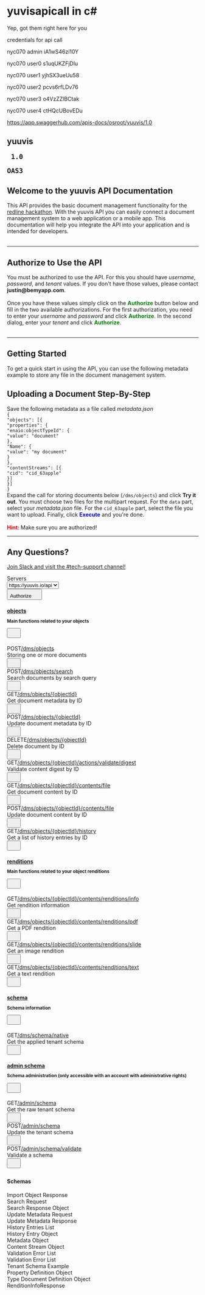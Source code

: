 # yuvisapicall in c#


Yep, got them right here for you

credentials for api call 

nyc070     admin    iA1wS46zi10Y

nyc070     user0    s1uqUKZFjDlu

nyc070     user1    yjhSX3ueUu58

nyc070     user2    pcvs6rfLDv76

nyc070     user3    o4VzZZlBCtak

nyc070     user4    ctHQcUBovEDu


https://app.swaggerhub.com/apis-docs/osroot/yuuvis/1.0

<div><div class="information-container wrapper"><section class="block col-12"><div><div class="info"><hgroup class="main"><h2 class="title"><!-- react-text: 95 -->yuuvis<!-- /react-text --><span><small><pre class="version"><!-- react-text: 99 --> <!-- /react-text --><!-- react-text: 100 -->1.0<!-- /react-text --><!-- react-text: 101 --> <!-- /react-text --></pre></small><small style="background-color: rgb(137, 191, 4);"><pre class="version">OAS3</pre></small></span></h2><!-- react-text: 104 --><!-- /react-text --></hgroup><div class="description"><div class="renderedMarkdown"><p></p><h1>Welcome to the yuuvis API Documentation</h1> This API provides the basic document management functionality for the <a href="https://redlinehack.bemyapp.com/" target="_blank" rel="noopener noreferrer">redline hackathon</a>. With the yuuvis API you can easily connect a document management system to a web application or a mobile app. This documentation will help you integrate the API into your application and is intended for developers.<br><br><hr> <h1>Authorize to Use the API</h1>You must be authorized to use the API. For this you should have <em>username</em>, <em>password</em>, and <em>tenant</em> values. If you don't have those values, please contact <strong>justin@bemyapp.com</strong>.<br><br>Once you have these values simply click on the <font color="green"><b>Authorize</b></font> button below and fill in the two available authorizations. For the first authorization, you need to enter your <em>username</em> and <em>password</em> and click <font color="green"><b>Authorize</b></font>. In the second dialog, enter your <em>tenant</em> and click <font color="green"><b>Authorize</b></font>.<br><br><hr> <h1>Getting Started</h1>To get a quick start in using the API, you can use the following metadata example to store any file in the document management system.<h2>Uploading a Document Step-By-Step</h2>Save the following metadata as a file called <em>metadata.json</em> <br> <code>{</code><br> <code></code> <code></code> <code>"objects": [{</code><br> <code></code> <code></code> <code></code> <code></code> <code>"properties": {</code><br> <code></code> <code></code> <code></code> <code></code> <code></code> <code></code> <code>"enaio:objectTypeId": {</code><br> <code></code> <code></code> <code></code> <code></code> <code></code> <code></code> <code></code> <code></code> <code>"value": "document"</code><br> <code></code> <code></code> <code></code> <code></code> <code></code> <code></code> <code>},</code><br> <code></code> <code></code> <code></code> <code></code> <code></code> <code></code> <code>"Name": {</code><br> <code></code> <code></code> <code></code> <code></code> <code></code> <code></code> <code></code> <code></code> <code>"value": "my document"</code><br> <code></code> <code></code> <code></code> <code></code> <code></code> <code></code> <code>}</code><br> <code></code> <code></code> <code></code> <code></code> <code>},</code><br> <code></code> <code></code> <code></code> <code></code> <code>"contentStreams": [{</code><br> <code></code> <code></code> <code></code> <code></code> <code></code> <code></code> <code>"cid": "cid_63apple"</code><br> <code></code> <code></code> <code></code> <code></code> <code>}]</code><br> <code></code> <code></code> <code>}]</code><br> <code>}</code><br>
Expand the call for storing documents below (<code>/dms/objects</code>) and click <strong>Try it out</strong>. You must choose two files for the multipart request. For the <code>data</code> part, select your <em>metadata.json</em> file. For the <code>cid_63apple</code> part, select the file you want to upload. Finally, click <font color="blue"><b>Execute</b></font> and you're done.<br><br>
<font color="red"><b>Hint: </b></font>Make sure you are authorized!<br><hr> <h1>Any Questions?</h1><a href="https://join.slack.com/t/yuuvis/shared_invite/enQtNTgzOTkwNTQ3OTI2LWU0MWM4ZDExNDQzNmY1MTU4OTE0ZmI2YWE4ZjE0OWQwMjM1MWEwMGYwZWVhM2JmOGRkYmZiYjc0NmJmZTExMzc" target="_blank" rel="noopener noreferrer">Join Slack and visit the #tech-support channel!</a><p></p></div></div></div></div></section></div><div><div class="scheme-container"><section class="schemes wrapper block col-12"><!-- react-empty: 110 --><div><span class="servers-title">Servers</span><div class="servers"><label for="servers"><select><option value="https://yuuvis.io/api">https://yuuvis.io/api</option></select></label></div></div><div class="auth-wrapper"><button class="btn authorize unlocked"><span>Authorize</span><svg xmlns="http://www.w3.org/2000/svg" width="20" height="20"><use href="#unlocked" xmlns:xlink="http://www.w3.org/1999/xlink" xlink:href="#unlocked" /></svg></button></div></section></div></div><div></div><div class="wrapper"><section class="block col-12"><div><span><div class="opblock-tag-section is-open"><h4 class="opblock-tag" id="operations-tag-objects" data-tag="objects" data-is-open="true"><a class="nostyle" href="#/objects"><span>objects</span></a><small><div class="renderedMarkdown"><p>Main functions related to your objects</p></div></small><div></div><button title="Collapse operation" class="expand-operation"><svg xmlns="http://www.w3.org/2000/svg" class="arrow" width="20" height="20"><use href="#large-arrow-down" xmlns:xlink="http://www.w3.org/1999/xlink" xlink:href="#large-arrow-down" /></svg></button></h4><div style="margin: 0px; padding: 0px; border: medium; border-image: none; height: auto;"><!-- react-text: 138 --> <!-- /react-text --><span><div class="opblock opblock-post" id="operations-objects-ObjectsPost"><div class="opblock-summary opblock-summary-post"><span class="opblock-summary-method">POST</span><span class="opblock-summary-path" data-path="/dms/objects"><a class="nostyle" href="#/objects/ObjectsPost"><span>​/dms​/objects</span></a></span><div class="opblock-summary-description">Storing one or more documents</div><button class="authorization__btn unlocked" aria-label="authorization button unlocked"><svg xmlns="http://www.w3.org/2000/svg" width="20" height="20"><use href="#unlocked" xmlns:xlink="http://www.w3.org/1999/xlink" xlink:href="#unlocked" /></svg></button><!-- react-empty: 150 --></div><noscript></noscript></div></span><span><div class="opblock opblock-post" id="operations-objects-ObjectsSearchPost"><div class="opblock-summary opblock-summary-post"><span class="opblock-summary-method">POST</span><span class="opblock-summary-path" data-path="/dms/objects/search"><a class="nostyle" href="#/objects/ObjectsSearchPost"><span>​/dms​/objects​/search</span></a></span><div class="opblock-summary-description">Search documents by search query</div><button class="authorization__btn unlocked" aria-label="authorization button unlocked"><svg xmlns="http://www.w3.org/2000/svg" width="20" height="20"><use href="#unlocked" xmlns:xlink="http://www.w3.org/1999/xlink" xlink:href="#unlocked" /></svg></button><!-- react-empty: 163 --></div><noscript></noscript></div></span><span><div class="opblock opblock-get" id="operations-objects-ObjectsByObjectIdGet"><div class="opblock-summary opblock-summary-get"><span class="opblock-summary-method">GET</span><span class="opblock-summary-path" data-path="/dms/objects/{objectId}"><a class="nostyle" href="#/objects/ObjectsByObjectIdGet"><span>​/dms​/objects​/{objectId}</span></a></span><div class="opblock-summary-description">Get document metadata by ID</div><button class="authorization__btn unlocked" aria-label="authorization button unlocked"><svg xmlns="http://www.w3.org/2000/svg" width="20" height="20"><use href="#unlocked" xmlns:xlink="http://www.w3.org/1999/xlink" xlink:href="#unlocked" /></svg></button><!-- react-empty: 176 --></div><noscript></noscript></div></span><span><div class="opblock opblock-post" id="operations-objects-ObjectsByObjectIdPost"><div class="opblock-summary opblock-summary-post"><span class="opblock-summary-method">POST</span><span class="opblock-summary-path" data-path="/dms/objects/{objectId}"><a class="nostyle" href="#/objects/ObjectsByObjectIdPost"><span>​/dms​/objects​/{objectId}</span></a></span><div class="opblock-summary-description">Update document metadata by ID</div><button class="authorization__btn unlocked" aria-label="authorization button unlocked"><svg xmlns="http://www.w3.org/2000/svg" width="20" height="20"><use href="#unlocked" xmlns:xlink="http://www.w3.org/1999/xlink" xlink:href="#unlocked" /></svg></button><!-- react-empty: 189 --></div><noscript></noscript></div></span><span><div class="opblock opblock-delete" id="operations-objects-ObjectsByObjectIdDelete"><div class="opblock-summary opblock-summary-delete"><span class="opblock-summary-method">DELETE</span><span class="opblock-summary-path" data-path="/dms/objects/{objectId}"><a class="nostyle" href="#/objects/ObjectsByObjectIdDelete"><span>​/dms​/objects​/{objectId}</span></a></span><div class="opblock-summary-description">Delete document by ID</div><button class="authorization__btn unlocked" aria-label="authorization button unlocked"><svg xmlns="http://www.w3.org/2000/svg" width="20" height="20"><use href="#unlocked" xmlns:xlink="http://www.w3.org/1999/xlink" xlink:href="#unlocked" /></svg></button><!-- react-empty: 202 --></div><noscript></noscript></div></span><span><div class="opblock opblock-get" id="operations-objects-ObjectsActionsValidateDigestByObjectIdGet"><div class="opblock-summary opblock-summary-get"><span class="opblock-summary-method">GET</span><span class="opblock-summary-path" data-path="/dms/objects/{objectId}/actions/validate/digest"><a class="nostyle" href="#/objects/ObjectsActionsValidateDigestByObjectIdGet"><span>​/dms​/objects​/{objectId}​/actions​/validate​/digest</span></a></span><div class="opblock-summary-description">Validate content digest by ID</div><button class="authorization__btn unlocked" aria-label="authorization button unlocked"><svg xmlns="http://www.w3.org/2000/svg" width="20" height="20"><use href="#unlocked" xmlns:xlink="http://www.w3.org/1999/xlink" xlink:href="#unlocked" /></svg></button><!-- react-empty: 215 --></div><noscript></noscript></div></span><span><div class="opblock opblock-get" id="operations-objects-get_dms_objects__objectId__contents_file"><div class="opblock-summary opblock-summary-get"><span class="opblock-summary-method">GET</span><span class="opblock-summary-path" data-path="/dms/objects/{objectId}/contents/file"><a class="nostyle" href="#/objects/get_dms_objects__objectId__contents_file"><span>​/dms​/objects​/{objectId}​/contents​/file</span></a></span><div class="opblock-summary-description">Get document content by ID</div><button class="authorization__btn unlocked" aria-label="authorization button unlocked"><svg xmlns="http://www.w3.org/2000/svg" width="20" height="20"><use href="#unlocked" xmlns:xlink="http://www.w3.org/1999/xlink" xlink:href="#unlocked" /></svg></button><!-- react-empty: 228 --></div><noscript></noscript></div></span><span><div class="opblock opblock-post" id="operations-objects-ObjectsContentsFileByObjectIdPost"><div class="opblock-summary opblock-summary-post"><span class="opblock-summary-method">POST</span><span class="opblock-summary-path" data-path="/dms/objects/{objectId}/contents/file"><a class="nostyle" href="#/objects/ObjectsContentsFileByObjectIdPost"><span>​/dms​/objects​/{objectId}​/contents​/file</span></a></span><div class="opblock-summary-description">Update document content by ID</div><button class="authorization__btn unlocked" aria-label="authorization button unlocked"><svg xmlns="http://www.w3.org/2000/svg" width="20" height="20"><use href="#unlocked" xmlns:xlink="http://www.w3.org/1999/xlink" xlink:href="#unlocked" /></svg></button><!-- react-empty: 241 --></div><noscript></noscript></div></span><span><div class="opblock opblock-get" id="operations-objects-ObjectsHistoryByObjectIdGet"><div class="opblock-summary opblock-summary-get"><span class="opblock-summary-method">GET</span><span class="opblock-summary-path" data-path="/dms/objects/{objectId}/history"><a class="nostyle" href="#/objects/ObjectsHistoryByObjectIdGet"><span>​/dms​/objects​/{objectId}​/history</span></a></span><div class="opblock-summary-description">Get a list of history entries by ID</div><button class="authorization__btn unlocked" aria-label="authorization button unlocked"><svg xmlns="http://www.w3.org/2000/svg" width="20" height="20"><use href="#unlocked" xmlns:xlink="http://www.w3.org/1999/xlink" xlink:href="#unlocked" /></svg></button><!-- react-empty: 254 --></div><noscript></noscript></div></span><!-- react-text: 256 --> <!-- /react-text --></div></div></span><span><div class="opblock-tag-section is-open"><h4 class="opblock-tag" id="operations-tag-renditions" data-tag="renditions" data-is-open="true"><a class="nostyle" href="#/renditions"><span>renditions</span></a><small><div class="renderedMarkdown"><p>Main functions related to your object renditions</p></div></small><div></div><button title="Collapse operation" class="expand-operation"><svg xmlns="http://www.w3.org/2000/svg" class="arrow" width="20" height="20"><use href="#large-arrow-down" xmlns:xlink="http://www.w3.org/1999/xlink" xlink:href="#large-arrow-down" /></svg></button></h4><div style="margin: 0px; padding: 0px; border: medium; border-image: none; height: auto;"><!-- react-text: 269 --> <!-- /react-text --><span><div class="opblock opblock-get" id="operations-renditions-get_dms_objects__objectId__contents_renditions_info"><div class="opblock-summary opblock-summary-get"><span class="opblock-summary-method">GET</span><span class="opblock-summary-path" data-path="/dms/objects/{objectId}/contents/renditions/info"><a class="nostyle" href="#/renditions/get_dms_objects__objectId__contents_renditions_info"><span>​/dms​/objects​/{objectId}​/contents​/renditions​/info</span></a></span><div class="opblock-summary-description">Get rendition information</div><button class="authorization__btn unlocked" aria-label="authorization button unlocked"><svg xmlns="http://www.w3.org/2000/svg" width="20" height="20"><use href="#unlocked" xmlns:xlink="http://www.w3.org/1999/xlink" xlink:href="#unlocked" /></svg></button><!-- react-empty: 281 --></div><noscript></noscript></div></span><span><div class="opblock opblock-get" id="operations-renditions-get_dms_objects__objectId__contents_renditions_pdf"><div class="opblock-summary opblock-summary-get"><span class="opblock-summary-method">GET</span><span class="opblock-summary-path" data-path="/dms/objects/{objectId}/contents/renditions/pdf"><a class="nostyle" href="#/renditions/get_dms_objects__objectId__contents_renditions_pdf"><span>​/dms​/objects​/{objectId}​/contents​/renditions​/pdf</span></a></span><div class="opblock-summary-description">Get a PDF rendition </div><button class="authorization__btn unlocked" aria-label="authorization button unlocked"><svg xmlns="http://www.w3.org/2000/svg" width="20" height="20"><use href="#unlocked" xmlns:xlink="http://www.w3.org/1999/xlink" xlink:href="#unlocked" /></svg></button><!-- react-empty: 294 --></div><noscript></noscript></div></span><span><div class="opblock opblock-get" id="operations-renditions-get_dms_objects__objectId__contents_renditions_slide"><div class="opblock-summary opblock-summary-get"><span class="opblock-summary-method">GET</span><span class="opblock-summary-path" data-path="/dms/objects/{objectId}/contents/renditions/slide"><a class="nostyle" href="#/renditions/get_dms_objects__objectId__contents_renditions_slide"><span>​/dms​/objects​/{objectId}​/contents​/renditions​/slide</span></a></span><div class="opblock-summary-description">Get an image rendition</div><button class="authorization__btn unlocked" aria-label="authorization button unlocked"><svg xmlns="http://www.w3.org/2000/svg" width="20" height="20"><use href="#unlocked" xmlns:xlink="http://www.w3.org/1999/xlink" xlink:href="#unlocked" /></svg></button><!-- react-empty: 307 --></div><noscript></noscript></div></span><span><div class="opblock opblock-get" id="operations-renditions-get_dms_objects__objectId__contents_renditions_text"><div class="opblock-summary opblock-summary-get"><span class="opblock-summary-method">GET</span><span class="opblock-summary-path" data-path="/dms/objects/{objectId}/contents/renditions/text"><a class="nostyle" href="#/renditions/get_dms_objects__objectId__contents_renditions_text"><span>​/dms​/objects​/{objectId}​/contents​/renditions​/text</span></a></span><div class="opblock-summary-description">Get a text rendition</div><button class="authorization__btn unlocked" aria-label="authorization button unlocked"><svg xmlns="http://www.w3.org/2000/svg" width="20" height="20"><use href="#unlocked" xmlns:xlink="http://www.w3.org/1999/xlink" xlink:href="#unlocked" /></svg></button><!-- react-empty: 320 --></div><noscript></noscript></div></span><!-- react-text: 322 --> <!-- /react-text --></div></div></span><span><div class="opblock-tag-section is-open"><h4 class="opblock-tag" id="operations-tag-schema" data-tag="schema" data-is-open="true"><a class="nostyle" href="#/schema"><span>schema</span></a><small><div class="renderedMarkdown"><p>Schema information</p></div></small><div></div><button title="Collapse operation" class="expand-operation"><svg xmlns="http://www.w3.org/2000/svg" class="arrow" width="20" height="20"><use href="#large-arrow-down" xmlns:xlink="http://www.w3.org/1999/xlink" xlink:href="#large-arrow-down" /></svg></button></h4><div style="margin: 0px; padding: 0px; border: medium; border-image: none; height: auto;"><!-- react-text: 335 --> <!-- /react-text --><span><div class="opblock opblock-get" id="operations-schema-get_dms_schema_native"><div class="opblock-summary opblock-summary-get"><span class="opblock-summary-method">GET</span><span class="opblock-summary-path" data-path="/dms/schema/native"><a class="nostyle" href="#/schema/get_dms_schema_native"><span>​/dms​/schema​/native</span></a></span><div class="opblock-summary-description">Get the applied tenant schema</div><button class="authorization__btn unlocked" aria-label="authorization button unlocked"><svg xmlns="http://www.w3.org/2000/svg" width="20" height="20"><use href="#unlocked" xmlns:xlink="http://www.w3.org/1999/xlink" xlink:href="#unlocked" /></svg></button><!-- react-empty: 347 --></div><noscript></noscript></div></span><!-- react-text: 349 --> <!-- /react-text --></div></div></span><span><div class="opblock-tag-section is-open"><h4 class="opblock-tag" id="operations-tag-admin_schema" data-tag="admin schema" data-is-open="true"><a class="nostyle" href="#/admin%20schema"><span>admin schema</span></a><small><div class="renderedMarkdown"><p>Schema administration (only accessible with an account with administrative rights)</p></div></small><div></div><button title="Collapse operation" class="expand-operation"><svg xmlns="http://www.w3.org/2000/svg" class="arrow" width="20" height="20"><use href="#large-arrow-down" xmlns:xlink="http://www.w3.org/1999/xlink" xlink:href="#large-arrow-down" /></svg></button></h4><div style="margin: 0px; padding: 0px; border: medium; border-image: none; height: auto;"><!-- react-text: 362 --> <!-- /react-text --><span><div class="opblock opblock-get" id="operations-admin_schema-get_admin_schema"><div class="opblock-summary opblock-summary-get"><span class="opblock-summary-method">GET</span><span class="opblock-summary-path" data-path="/admin/schema"><a class="nostyle" href="#/admin%20schema/get_admin_schema"><span>​/admin​/schema</span></a></span><div class="opblock-summary-description">Get the raw tenant schema</div><button class="authorization__btn unlocked" aria-label="authorization button unlocked"><svg xmlns="http://www.w3.org/2000/svg" width="20" height="20"><use href="#unlocked" xmlns:xlink="http://www.w3.org/1999/xlink" xlink:href="#unlocked" /></svg></button><!-- react-empty: 374 --></div><noscript></noscript></div></span><span><div class="opblock opblock-post" id="operations-admin_schema-post_admin_schema"><div class="opblock-summary opblock-summary-post"><span class="opblock-summary-method">POST</span><span class="opblock-summary-path" data-path="/admin/schema"><a class="nostyle" href="#/admin%20schema/post_admin_schema"><span>​/admin​/schema</span></a></span><div class="opblock-summary-description">Update the tenant schema</div><button class="authorization__btn unlocked" aria-label="authorization button unlocked"><svg xmlns="http://www.w3.org/2000/svg" width="20" height="20"><use href="#unlocked" xmlns:xlink="http://www.w3.org/1999/xlink" xlink:href="#unlocked" /></svg></button><!-- react-empty: 387 --></div><noscript></noscript></div></span><span><div class="opblock opblock-post" id="operations-admin_schema-post_admin_schema_validate"><div class="opblock-summary opblock-summary-post"><span class="opblock-summary-method">POST</span><span class="opblock-summary-path" data-path="/admin/schema/validate"><a class="nostyle" href="#/admin%20schema/post_admin_schema_validate"><span>​/admin​/schema​/validate</span></a></span><div class="opblock-summary-description">Validate a schema</div><button class="authorization__btn unlocked" aria-label="authorization button unlocked"><svg xmlns="http://www.w3.org/2000/svg" width="20" height="20"><use href="#unlocked" xmlns:xlink="http://www.w3.org/1999/xlink" xlink:href="#unlocked" /></svg></button><!-- react-empty: 400 --></div><noscript></noscript></div></span><!-- react-text: 402 --> <!-- /react-text --></div></div></span></div></section></div><div class="wrapper"><section class="block col-12"><section class="models is-open"><h4><span>Schemas</span><svg xmlns="http://www.w3.org/2000/svg" width="20" height="20"><use xmlns:xlink="http://www.w3.org/1999/xlink" xlink:href="#large-arrow-down" /></svg></h4><div style="margin: 0px; padding: 0px; border: medium; border-image: none; height: auto;"><!-- react-text: 411 --> <!-- /react-text --><div class="model-container" id="model-ImportedMetaData"><span class="models-jump-to-path"><!-- react-empty: 414 --></span><span class="model-box"><span style="cursor: pointer;"><span class="model-box"><span class="model model-title">Import Object Response</span></span></span><span style="cursor: pointer;"><span class="model-toggle collapsed"></span></span><!-- react-text: 421 --> <!-- /react-text --></span></div><div class="model-container" id="model-SearchRequest"><span class="models-jump-to-path"><!-- react-empty: 424 --></span><span class="model-box"><span style="cursor: pointer;"><span class="model-box"><span class="model model-title">Search Request</span></span></span><span style="cursor: pointer;"><span class="model-toggle collapsed"></span></span><!-- react-text: 431 --> <!-- /react-text --></span></div><div class="model-container" id="model-SearchResponse"><span class="models-jump-to-path"><!-- react-empty: 434 --></span><span class="model-box"><span style="cursor: pointer;"><span class="model-box"><span class="model model-title">Search Response Object</span></span></span><span style="cursor: pointer;"><span class="model-toggle collapsed"></span></span><!-- react-text: 441 --> <!-- /react-text --></span></div><div class="model-container" id="model-UpdateMetadataRequest"><span class="models-jump-to-path"><!-- react-empty: 444 --></span><span class="model-box"><span style="cursor: pointer;"><span class="model-box"><span class="model model-title">Update Metadata Request</span></span></span><span style="cursor: pointer;"><span class="model-toggle collapsed"></span></span><!-- react-text: 451 --> <!-- /react-text --></span></div><div class="model-container" id="model-UpdatedMetadataResponse"><span class="models-jump-to-path"><!-- react-empty: 454 --></span><span class="model-box"><span style="cursor: pointer;"><span class="model-box"><span class="model model-title">Update Metadata Response</span></span></span><span style="cursor: pointer;"><span class="model-toggle collapsed"></span></span><!-- react-text: 461 --> <!-- /react-text --></span></div><div class="model-container" id="model-HistoryEntries"><span class="models-jump-to-path"><!-- react-empty: 464 --></span><span class="model-box"><span style="cursor: pointer;"><span class="model-box"><span class="model model-title">History Entries List</span></span></span><span style="cursor: pointer;"><span class="model-toggle collapsed"></span></span><!-- react-text: 471 --> <!-- /react-text --></span></div><div class="model-container" id="model-HistoryEntry"><span class="models-jump-to-path"><!-- react-empty: 474 --></span><span class="model-box"><span style="cursor: pointer;"><span class="model-box"><span class="model model-title">History Entry Object</span></span></span><span style="cursor: pointer;"><span class="model-toggle collapsed"></span></span><!-- react-text: 481 --> <!-- /react-text --></span></div><div class="model-container" id="model-Metadata"><span class="models-jump-to-path"><!-- react-empty: 484 --></span><span class="model-box"><span style="cursor: pointer;"><span class="model-box"><span class="model model-title">Metadata Object</span></span></span><span style="cursor: pointer;"><span class="model-toggle collapsed"></span></span><!-- react-text: 491 --> <!-- /react-text --></span></div><div class="model-container" id="model-ContentStream"><span class="models-jump-to-path"><!-- react-empty: 494 --></span><span class="model-box"><span style="cursor: pointer;"><span class="model-box"><span class="model model-title">Content Stream Object</span></span></span><span style="cursor: pointer;"><span class="model-toggle collapsed"></span></span><!-- react-text: 501 --> <!-- /react-text --></span></div><div class="model-container" id="model-ValidationErrors"><span class="models-jump-to-path"><!-- react-empty: 504 --></span><span class="model-box"><span style="cursor: pointer;"><span class="model-box"><span class="model model-title">Validation Error List</span></span></span><span style="cursor: pointer;"><span class="model-toggle collapsed"></span></span><!-- react-text: 511 --> <!-- /react-text --></span></div><div class="model-container" id="model-ValidationErrors2"><span class="models-jump-to-path"><!-- react-empty: 514 --></span><span class="model-box"><span style="cursor: pointer;"><span class="model-box"><span class="model model-title">Validation Error List</span></span></span><span style="cursor: pointer;"><span class="model-toggle collapsed"></span></span><!-- react-text: 521 --> <!-- /react-text --></span></div><div class="model-container" id="model-TenantSchema"><span class="models-jump-to-path"><!-- react-empty: 524 --></span><span class="model-box"><span style="cursor: pointer;"><span class="model-box"><span class="model model-title">Tenant Schema Example</span></span></span><span style="cursor: pointer;"><span class="model-toggle collapsed"></span></span><!-- react-text: 531 --> <!-- /react-text --></span></div><div class="model-container" id="model-PropertyDefinition"><span class="models-jump-to-path"><!-- react-empty: 534 --></span><span class="model-box"><span style="cursor: pointer;"><span class="model-box"><span class="model model-title">Property Definition Object</span></span></span><span style="cursor: pointer;"><span class="model-toggle collapsed"></span></span><!-- react-text: 541 --> <!-- /react-text --></span></div><div class="model-container" id="model-TypeDocumentDefinition"><span class="models-jump-to-path"><!-- react-empty: 544 --></span><span class="model-box"><span style="cursor: pointer;"><span class="model-box"><span class="model model-title">Type Document Definition Object</span></span></span><span style="cursor: pointer;"><span class="model-toggle collapsed"></span></span><!-- react-text: 551 --> <!-- /react-text --></span></div><div class="model-container" id="model-RenditionInfoResponse"><span class="models-jump-to-path"><!-- react-empty: 554 --></span><span class="model-box"><span style="cursor: pointer;"><span class="model-box"><span class="model model-title">RenditionInfoResponse</span></span></span><span style="cursor: pointer;"><span class="model-toggle collapsed"></span></span><!-- react-text: 561 --> <!-- /react-text --></span></div><!-- react-text: 562 --> <!-- /react-text --></div></section></section></div></div>
